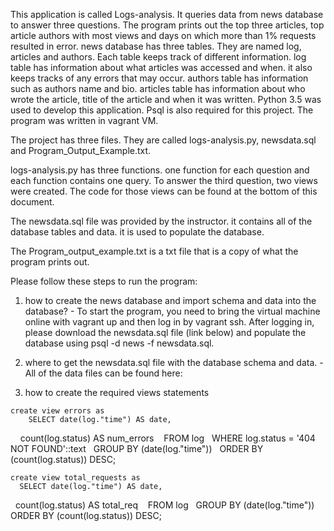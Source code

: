 This application is called Logs-analysis. It queries data from news database to answer three questions. The program prints out the top three articles, top article authors with most views and days on which more than 1% requests resulted in error. news database has three tables. They are named log, articles and authors. Each table keeps track of different information. log table has information about what articles was accessed and when. it also keeps tracks of any errors that may occur. authors table has information such as authors name and bio. articles table has information about who wrote the article, title of the article and when it was written. Python 3.5 was used to develop this application. Psql is also required for this project. The program was written in vagrant VM.

The project has three files. They are called logs-analysis.py, newsdata.sql and Program_Output_Example.txt.

logs-analysis.py has three functions. one function for each question and each function contains one query. To answer the third question, two views were created. The code for those views can be found at the bottom of this document.

The newsdata.sql file was provided by the instructor. it contains all of the database tables and data. it is used to populate the database.

The Program_output_example.txt is a txt file that is a copy of what the program prints out.

Please follow these steps to run the program:

  1. how to create the news database and import schema and data into the database?
    - To start the program, you need to bring the virtual machine online with vagrant up and then log in by vagrant ssh. After logging in, please download the newsdata.sql file (link below) and populate the database using psql -d news -f newsdata.sql.

  2. where to get the newsdata.sql file with the database schema and data.
    - All of the data files can be found here:


  3. how to create the required views statements

    create view errors as
        SELECT date(log."time") AS date,
        count(log.status) AS num_errors
        FROM log
        WHERE log.status = '404 NOT FOUND'::text
        GROUP BY (date(log."time"))
        ORDER BY (count(log.status)) DESC;

    create view total_requests as
      SELECT date(log."time") AS date,
      count(log.status) AS total_req
      FROM log
      GROUP BY (date(log."time"))
      ORDER BY (count(log.status)) DESC;
